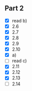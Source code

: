 ### 

## Part 2
- [x] read b)
- [x] 2.6
- [x] 2.7
- [x] 2.8
- [x] 2.9
- [x] 2.10
- [x] a) 
- [ ] read c)
- [x] 2.11
- [x] 2.12
- [x] 2.13
- [ ] 2.14
